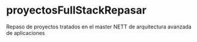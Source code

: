 # proyectosFullStackRepasar
Repaso de proyectos tratados en el master NETT de arquitectura avanzada de aplicaciones
